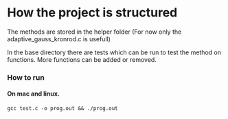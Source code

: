 # How the project is structured 
The methods are stored in the helper folder (For now only the adaptive_gauss_kronrod.c is usefull)

In the base directory there are tests which can be run to test the method on functions.
More functions can be added or removed.


### How to run
#### On mac and linux.

```gcc test.c -o prog.out && ./prog.out```
